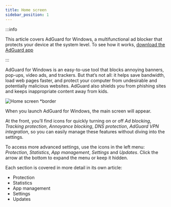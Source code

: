 ```yaml
---
title: Home screen
sidebar_position: 1
---
```


:::info

This article covers AdGuard for Windows, a multifunctional ad blocker that protects your device at the system level. To see how it works, [download the AdGuard app](https://agrd.io/download-kb-adblock)

:::

AdGuard for Windows is an easy-to-use tool that blocks annoying banners, pop-ups, video ads, and trackers. But that’s not all: it helps save bandwidth, load web pages faster, and protect your computer from undesirable and potentially malicious websites. AdGuard also shields you from phishing sites and keeps inappropriate content away from kids.

![Home screen *border](https://cdn.adtidy.org/content/kb/ad_blocker/windows/overview/homescreen_en.png)

When you launch AdGuard for Windows, the main screen will appear.

At the front, you’ll find icons for quickly turning on or off *Ad blocking*, *Tracking protection*, *Annoyance blocking*, *DNS protection*, *AdGuard VPN integration*, so you can easily manage these features without diving into the settings.

To access more advanced settings, use the icons in the left menu: *Protection*, *Statistics*, *App management*, *Settings* and *Updates*. Click the arrow at the bottom to expand the menu or keep it hidden.

Each section is covered in more detail in its own article:

- Protection
- Statistics
- App management
- Settings
- Updates
